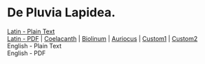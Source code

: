# De Pluvia Lapidea.

[Latin - Plain Text](full-text-latin.md)  
[Latin - PDF](https://cdn.solaranamnesis.com/Stepling/stepling_pluvia_lapidea_1753_latin.pdf) | [Coelacanth](https://cdn.solaranamnesis.com/Stepling/stepling_pluvia_lapidea_1753_latin_coelacanth.pdf) | [Biolinum](https://cdn.solaranamnesis.com/Stepling/stepling_pluvia_lapidea_1753_latin_biolinum.pdf) | [Auriocus](https://cdn.solaranamnesis.com/Stepling/stepling_pluvia_lapidea_1753_latin_aurical.pdf) | [Custom1](https://cdn.solaranamnesis.com/Stepling/stepling_pluvia_lapidea_1753_latin_custom1.pdf) | [Custom2](https://cdn.solaranamnesis.com/Stepling/stepling_pluvia_lapidea_1753_latin_custom2.pdf)  
English - Plain Text  
English - PDF  
